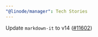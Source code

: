 ```yaml
---
"@linode/manager": Tech Stories
---
```


Update `markdown-it` to v14 ([#11602](https://github.com/linode/manager/pull/11602))
